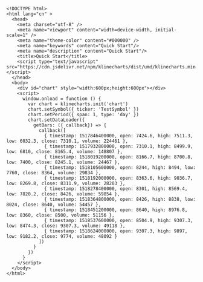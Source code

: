 ```html:line-numbers [<svg width="16px" height="16px" viewBox="0 0 32 32"><path fill="#f5de19" d="M2 2h28v28H2z"/><path d="M20.809 23.875a2.866 2.866 0 0 0 2.6 1.6c1.09 0 1.787-.545 1.787-1.3c0-.9-.716-1.222-1.916-1.747l-.658-.282c-1.9-.809-3.16-1.822-3.16-3.964c0-1.973 1.5-3.476 3.853-3.476a3.889 3.889 0 0 1 3.742 2.107L25 18.128A1.789 1.789 0 0 0 23.311 17a1.145 1.145 0 0 0-1.259 1.128c0 .789.489 1.109 1.618 1.6l.658.282c2.236.959 3.5 1.936 3.5 4.133c0 2.369-1.861 3.667-4.36 3.667a5.055 5.055 0 0 1-4.795-2.691Zm-9.295.228c.413.733.789 1.353 1.693 1.353c.864 0 1.41-.338 1.41-1.653v-8.947h2.631v8.982c0 2.724-1.6 3.964-3.929 3.964a4.085 4.085 0 0 1-3.947-2.4Z"/></svg>Vanilla]
<!DOCTYPE html>
<html lang="cn" >
  <head>
    <meta charset="utf-8" />
    <meta name="viewport" content="width=device-width, initial-scale=1" />
    <meta name="theme-color" content="#000000" />
    <meta name="keywords" content="Quick Start"/>
    <meta name="description" content="Quick Start"/>
    <title>Quick Start</title>
    <script type="text/javascript" src="https://cdn.jsdelivr.net/npm/klinecharts/dist/umd/klinecharts.min.js"></script>
  </head>
  <body>
    <div id="chart" style="width:600px;height:600px"></div>
    <script>
      window.onload = function () {
        var chart = klinecharts.init('chart')
        chart.setSymbol({ ticker: 'TestSymbol' })
        chart.setPeriod({ span: 1, type: 'day' })
        chart.setDataLoader({
          getBars: ({ callback}) => {
            callback([
              { timestamp: 1517846400000, open: 7424.6, high: 7511.3, low: 6032.3, close: 7310.1, volume: 224461 },
              { timestamp: 1517932800000, open: 7310.1, high: 8499.9, low: 6810, close: 8165.4, volume: 148807 },
              { timestamp: 1518019200000, open: 8166.7, high: 8700.8, low: 7400, close: 8245.1, volume: 24467 },
              { timestamp: 1518105600000, open: 8244, high: 8494, low: 7760, close: 8364, volume: 29834 },
              { timestamp: 1518192000000, open: 8363.6, high: 9036.7, low: 8269.8, close: 8311.9, volume: 28203 },
              { timestamp: 1518278400000, open: 8301, high: 8569.4, low: 7820.2, close: 8426, volume: 59854 },
              { timestamp: 1518364800000, open: 8426, high: 8838, low: 8024, close: 8640, volume: 54457 },
              { timestamp: 1518451200000, open: 8640, high: 8976.8, low: 8360, close: 8500, volume: 51156 },
              { timestamp: 1518537600000, open: 8504.9, high: 9307.3, low: 8474.3, close: 9307.3, volume: 49118 },
              { timestamp: 1518624000000, open: 9307.3, high: 9897, low: 9182.2, close: 9774, volume: 48092 }
            ])
          }
        })
      }
    </script>
  </body>
</html>
```